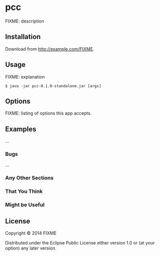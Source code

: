 # pcc

FIXME: description

## Installation

Download from http://example.com/FIXME.

## Usage

FIXME: explanation

    $ java -jar pcc-0.1.0-standalone.jar [args]

## Options

FIXME: listing of options this app accepts.

## Examples

...

### Bugs

...

### Any Other Sections
### That You Think
### Might be Useful

## License

Copyright © 2014 FIXME

Distributed under the Eclipse Public License either version 1.0 or (at
your option) any later version.
